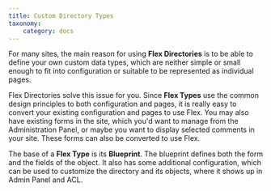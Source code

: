 ```yaml
---
title: Custom Directory Types
taxonomy:
    category: docs
---
```


For many sites, the main reason for using **Flex Directories** is to be able to define your own custom data types, which are neither simple or small enough to fit into configuration or suitable to be represented as individual pages.

Flex Directories solve this issue for you. Since **Flex Types** use the common design principles to both configuration and pages, it is really easy to convert your existing configuration and pages to use Flex. You may also have existing forms in the site, which you'd want to manage from the Administration Panel, or maybe you want to display selected comments in your site. These forms can also be converted to use Flex.

The base of a **Flex Type** is its **Blueprint**. The blueprint defines both the form and the fields of the object. It also has some additional configuration, which can be used to customize the directory and its objects, where it shows up in Admin Panel and ACL.
